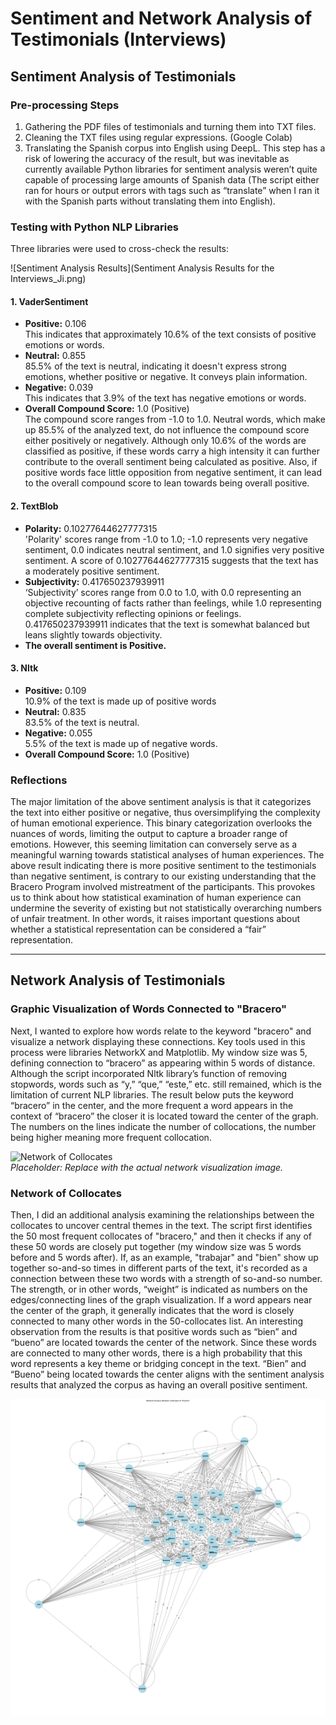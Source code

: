 # Sentiment and Network Analysis of Testimonials (Interviews)

## Sentiment Analysis of Testimonials

### Pre-processing Steps

1. Gathering the PDF files of testimonials and turning them into TXT files.
2. Cleaning the TXT files using regular expressions. (Google Colab)
3. Translating the Spanish corpus into English using DeepL. This step has a risk of lowering the accuracy of the result, but was inevitable as currently available Python libraries for sentiment analysis weren’t quite capable of processing large amounts of Spanish data (The script either ran for hours or output errors with tags such as “translate” when I ran it with the Spanish parts without translating them into English).


### Testing with Python NLP Libraries

Three libraries were used to cross-check the results:

![Sentiment Analysis Results](Sentiment Analysis Results for the Interviews_Ji.png)

#### 1. VaderSentiment
- **Positive:** 0.106  
  This indicates that approximately 10.6% of the text consists of positive emotions or words.
- **Neutral:** 0.855  
  85.5% of the text is neutral, indicating it doesn't express strong emotions, whether positive or negative. It conveys plain information.
- **Negative:** 0.039  
  This indicates that 3.9% of the text has negative emotions or words.
- **Overall Compound Score:** 1.0 (Positive)<br>
  The compound score ranges from -1.0 to 1.0. Neutral words, which make up 85.5% of the analyzed text, do not influence the compound score either positively or negatively. Although only 10.6% of the words are classified as positive, if these words carry a high intensity it can further contribute to the overall sentiment being calculated as positive. Also, if positive words face little opposition from negative sentiment, it can lead to the overall compound score to lean towards being overall positive.
  

#### 2. TextBlob
- **Polarity:** 0.10277644627777315 <br>
 'Polarity' scores range from -1.0 to 1.0; -1.0 represents very negative sentiment, 0.0 indicates neutral sentiment, and 1.0 signifies very positive sentiment. A score of 0.10277644627777315 suggests that the text has a moderately positive sentiment.
- **Subjectivity:** 0.417650237939911 <br>
  ‘Subjectivity’ scores range from 0.0 to 1.0, with 0.0 representing an objective recounting of facts rather than feelings, while 1.0 representing complete subjectivity reflecting opinions or feelings. 0.417650237939911 indicates that the text is somewhat balanced but leans slightly towards objectivity.
- **The overall sentiment is Positive.**

#### 3. Nltk
- **Positive:** 0.109<br>
 10.9% of the text is made up of positive words
- **Neutral:** 0.835 <br>
83.5% of the text is neutral.
- **Negative:** 0.055  <br>
5.5% of the text is made up of negative words.
- **Overall Compound Score:** 1.0 (Positive)

### Reflections

The major limitation of the above sentiment analysis is that it categorizes the text into either positive or negative, thus oversimplifying the complexity of human emotional experience. This binary categorization overlooks the nuances of words, limiting the output to capture a broader range of emotions. However, this seeming limitation can conversely serve as a meaningful warning towards statistical analyses of human experiences. The above result indicating there is more positive sentiment to the testimonials than negative sentiment, is contrary to our existing understanding that the Bracero Program involved mistreatment of the participants. This provokes us to think about how statistical examination of human experience can undermine the severity of existing but not statistically overarching numbers of unfair treatment. In other words, it raises important questions about whether a statistical representation can be considered a “fair” representation.

---

## Network Analysis of Testimonials

### Graphic Visualization of Words Connected to "Bracero"

Next, I wanted to explore how words relate to the keyword "bracero" and visualize a network displaying these connections. Key tools used in this process were libraries NetworkX and Matplotlib. My window size was 5, defining connection to “bracero” as appearing within 5 words of distance. Although the script incorporated Nltk library’s function of removing stopwords, words such as “y,”  “que,” “este,” etc. still remained, which is the limitation of current NLP libraries. The result below puts the keyword “bracero” in the center, and the more frequent a word appears in the context of “bracero” the closer it is located toward the center of the graph. The numbers on the lines indicate the number of collocations, the number being higher meaning more frequent collocation.<br>

![Network of Collocates](path/to/network-collocates-image.png)  
*Placeholder: Replace with the actual network visualization image.*

### Network of Collocates

  Then, I did an additional analysis examining the relationships between the collocates to uncover central themes in the text. The script first identifies the 50 most frequent collocates of "bracero," and then it checks if any of these 50 words are closely put together (my window size was 5 words before and 5 words after). If, as an example, "trabajar" and "bien" show up together so-and-so times in different parts of the text, it's recorded as a connection between these two words with a strength of so-and-so number. The strength, or in other words, “weight” is indicated as numbers on the edges/connecting lines of the graph visualization. If a word appears near the center of the graph, it generally indicates that the word is closely connected to many other words in the 50-collocates list. An interesting observation from the results is that positive words such as “bien” and “bueno” are located towards the center of the network. Since these words are connected to many other words, there is a high probability that this word represents a key theme or bridging concept in the text. “Bien” and “Bueno” being located towards the center aligns with the sentiment analysis results that analyzed the corpus as having an overall positive sentiment. 
  

![Collocates Relationship Network](Network_of_Collocates_of_Bracero_Ji.png)  

